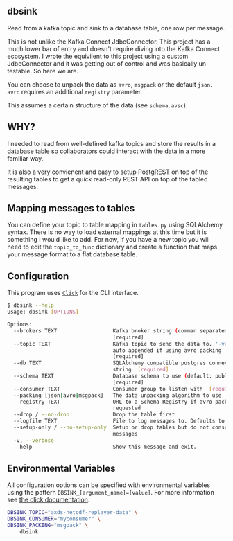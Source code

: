## dbsink

Read from a kafka topic and sink to a database table, one row per message.

This is not unlike the Kafka Connect JdbcConnector. This project has a much lower bar of entry and doesn't require diving into the Kafka Connect ecosystem. I wrote the equivilent to this project using a custom JdbcConnector and it was getting out of control and was basically un-testable. So here we are.

You can choose to unpack the data as `avro`, `msgpack` or the default `json`. `avro` requires an additional `registry` parameter.

This assumes a certain structure of the data (see `schema.avsc`).


## WHY?

I needed to read from well-defined kafka topics and store the results in a database table so collaborators could interact with the data in a more familiar way.

It is also a very convienent and easy to setup PostgREST on top of the resulting tables to get a quick read-only REST API on top of the tabled messages.

## Mapping messages to tables

You can define your topic to table mapping in `tables.py` using SQLAlchemy syntax. There is no way to load external mappings at this time but it is something I would like to add. For now, if you have a new topic you will need to edit the `topic_to_func` dictionary and create a function that maps your message format to a flat database table.

## Configuration

This program uses [`Click`](https://click.palletsprojects.com/) for the CLI interface.

```sh
$ dbsink --help
Usage: dbsink [OPTIONS]

Options:
  --brokers TEXT                  Kafka broker string (comman separated)
                                  [required]
  --topic TEXT                    Kafka topic to send the data to. '-value' is
                                  auto appended if using avro packing
                                  [required]
  --db TEXT                       SQLAlchemy compatible postgres connection
                                  string  [required]
  --schema TEXT                   Database schema to use (default: public)
                                  [required]
  --consumer TEXT                 Consumer group to listen with  [required]
  --packing [json|avro|msgpack]   The data unpacking algorithm to use
  --registry TEXT                 URL to a Schema Registry if avro packing is
                                  requested
  --drop / --no-drop              Drop the table first
  --logfile TEXT                  File to log messages to. Defaults to stdout.
  --setup-only / --no-setup-only  Setup or drop tables but do not consume
                                  messages
  -v, --verbose
  --help                          Show this message and exit.
```

## Environmental Variables

All configuration options can be specified with environmental variables using the pattern `DBSINK_[argument_name]=[value]`. For more information see [the click documentation](https://click.palletsprojects.com/en/7.x/options/?highlight=auto_envvar_prefix#values-from-environment-variables).

```bash
DBSINK_TOPIC="axds-netcdf-replayer-data" \
DBSINK_CONSUMER="myconsumer" \
DBSINK_PACKING="msgpack" \
    dbsink
```
